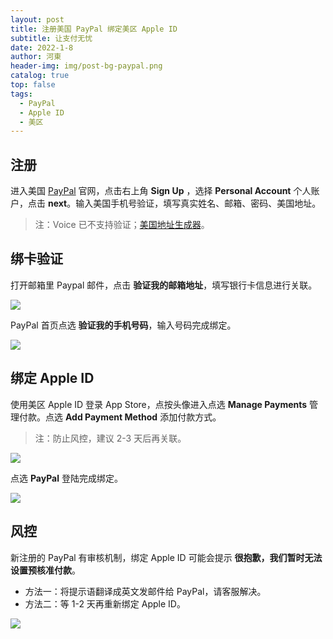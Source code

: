 ```yaml
---
layout: post
title: 注册美国 PayPal 绑定美区 Apple ID
subtitle: 让支付无忧
date: 2022-1-8
author: 河東
header-img: img/post-bg-paypal.png
catalog: true
top: false
tags:
  - PayPal
  - Apple ID
  - 美区
---
```


## 注册

进入美国 [PayPal](https://www.paypal.com/us/home) 官网，点击右上角 **Sign Up** ，选择 **Personal Account** 个人账户，点击 **next**。输入美国手机号验证，填写真实姓名、邮箱、密码、美国地址。

> 注：Voice 已不支持验证；[美国地址生成器](https://www.meiguodizhi.com/)。

## 绑卡验证

打开邮箱里 Paypal 邮件，点击 **验证我的邮箱地址**，填写银行卡信息进行关联。

![](https://tvax2.sinaimg.cn/large/008eZBHKly1gow2echem3j30zy0mhaal.jpg)

PayPal 首页点选 **验证我的手机号码**，输入号码完成绑定。

![](https://tvax1.sinaimg.cn/large/008eZBHKly1gow2eqlz3dj30zy0hnwfp.jpg)

## 绑定 Apple ID

使用美区 Apple ID 登录 App Store，点按头像进入点选 **Manage Payments** 管理付款。点选 **Add Payment Method** 添加付款方式。

> 注：防止风控，建议 2-3 天后再关联。

![](https://tvax4.sinaimg.cn/large/008eZBHKly1gow2f51vutj315q0hijsd.jpg)

点选 **PayPal** 登陆完成绑定。

![](https://tva1.sinaimg.cn/large/008eZBHKly1gow2fa5dhgj315q0gudgy.jpg)

## 风控

新注册的 PayPal 有审核机制，绑定 Apple ID 可能会提示 **很抱歉，我们暂时无法设置预核准付款**。

- 方法一：将提示语翻译成英文发邮件给 PayPal，请客服解决。
- 方法二：等 1-2 天再重新绑定 Apple ID。

![](https://tvax3.sinaimg.cn/large/008eZBHKly1gow2ffvlbkj315q0gg3z0.jpg)
